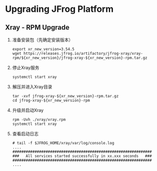 # Upgrading JFrog Platform
## Xray - RPM Upgrade


1. 准备安装包（先确定安装版本）
    ```
    export xr_new_version=3.54.5
    wget https://releases.jfrog.io/artifactory/jfrog-xray/xray-rpm/${xr_new_version}/jfrog-xray-${xr_new_version}-rpm.tar.gz
    ```
2. 停止Xray服务
    ```
    systemctl start xray
    ```
3. 解压并进入Xray目录
    ```
    tar -xvf jfrog-xray-${xr_new_version}-rpm.tar.gz
    cd jfrog-xray-${xr_new_version}-rpm
    ```
4. 升级并启动Xray
    ```
    rpm -Uvh ./xray/xray.rpm
    systemctl start xray
    ```
5. 查看启动日志
    ```
    # tail -f $JFROG_HOME/xray/var/log/console.log
    ....
    ###############################################################
    ###   All services started successfully in xx.xxx seconds   ###
    ###############################################################
    ....
    ```

    